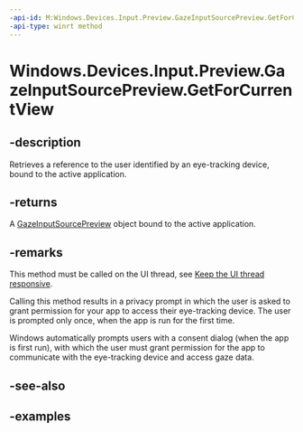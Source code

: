 ```yaml
---
-api-id: M:Windows.Devices.Input.Preview.GazeInputSourcePreview.GetForCurrentView
-api-type: winrt method
---
```


<!-- Method syntax.
public GazeInputSourcePreview GazeInputSourcePreview.GetForCurrentView()
-->

# Windows.Devices.Input.Preview.GazeInputSourcePreview.GetForCurrentView

## -description

Retrieves a reference to the user identified by an eye-tracking device, bound to the active application.

## -returns

A [GazeInputSourcePreview](gazeinputsourcepreview_getforcurrentview_1363600702.md) object bound to the active application.

## -remarks

This method must be called on the UI thread, see [Keep the UI thread responsive](https://docs.microsoft.com/windows/uwp/debug-test-perf/keep-the-ui-thread-responsive).

Calling this method results in a privacy prompt in which the user is asked to grant permission for your app to access their eye-tracking device. The user is prompted only once, when the app is run for the first time.

Windows automatically prompts users with a consent dialog (when the app is first run), with which the user must grant permission for the app to communicate with the eye-tracking device and access gaze data.

## -see-also

## -examples

